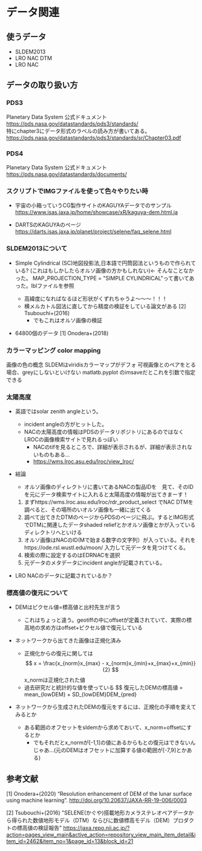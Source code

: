 <script type="text/javascript" async src="https://cdnjs.cloudflare.com/ajax/libs/mathjax/2.7.7/MathJax.js?config=TeX-MML-AM_CHTML">
</script>
<script type="text/x-mathjax-config">
 MathJax.Hub.Config({
 tex2jax: {
 inlineMath: [['$', '$'] ],
 displayMath: [ ['$$','$$'], ["\\[","\\]"] ]
 }
 });
</script>

# データ関連

## 使うデータ
- SLDEM2013
- LRO NAC DTM
- LRO NAC

## データの取り扱い方

### PDS3
Planetary Data System 公式ドキュメント  
<https://pds.nasa.gov/datastandards/pds3/standards/>  
特にchapter3にデータ形式のラベルの読み方が書いてある。
<https://pds.nasa.gov/datastandards/pds3/standards/sr/Chapter03.pdf>  

### PDS4
Planetary Data System 公式ドキュメント  
<https://pds.nasa.gov/datastandards/documents/>  

### スクリプトでIMGファイルを使って色々やりたい時  
- 宇宙の小箱っていうCG製作サイトのKAGUYAデータでのサンプル  
<https://www.isas.jaxa.jp/home/showcase/xR/kaguya-dem.html.ja>  

- DARTSのKAGUYAのページ  
<https://darts.isas.jaxa.jp/planet/project/selene/faq_selene.html>  

### SLDEM2013について

- Simple Cylindrical (SC)地図投影法,日本語で円筒図法というもので作られている? (これはもしかしたらオルソ画像の方かもしれない)← そんなことなかった。  MAP_PROJECTION_TYPE = "SIMPLE CYLINDRICAL"って書いてあった。lblファイルを参照
    - 高緯度になればなるほど形状がくずれちゃうよ〜〜〜！！！ 
    - 横メルカトル図法に直してから精度の検証をしている論文がある [2] Tsubouchi+(2016)  
        - でもこれはオルソ画像の検証

- 64800個のデータ [1] Onodera+(2018)

### カラーマッピング color mapping
画像の色の概念
SLDEMはviridisカラーマップがデフォ
可視画像とのペアをとる場合、greyにしないといけない
matlatb.pyplot のimsaveだとこれを引数で指定できる

### 太陽高度
- 英語ではsolar zenith angleという。
    - incident angleの方がヒットした。
    - NACの太陽高度の情報はPDSのデータリポジトリにあるのではなくLROCの画像検索サイトで見れるっぽい
        - NACのtifを見るところで、詳細が表示されるが、詳細が表示されないものもある...
        - https://wms.lroc.asu.edu/lroc/view_lroc/
- 結論
    - オルソ画像のディレクトリに書いてあるNACの製品IDを　見て、そのIDを元にデータ検索サイトに入れると太陽高度の情報が出てきまーす！
    1. まずhttps://wms.lroc.asu.edu/lroc/rdr_product_select でNAC DTMを調べると、その場所のいオルソ画像も一緒に出てくる
    2. 調べて出てきたDTMのページからPDSのページに飛ぶ。するとIMG形式でDTMに関連したデータshaded reliefとかオルソ画像とかが入っているディレクトリへといける
    3. オルソ画像はNACのID(Mで始まる数字の文字列）が入っている。それをhttps://ode.rsl.wustl.edu/moon/ 入力して元データを見つけてくる。
    4. 検索の際に設定するのはEDRNACを選択
    5. 元データのメタデータにincident angleが記載されている。

- LRO NACのデータに記載されているか？

### 標高値の復元について
- DEMはピクセル値=標高値と出村先生が言う
    - これはちょっと違う。geotiffの中にoffsetが定義されていて、実際の標高地の求め方はoffset+ピクセル値で復元している
- ネットワークから出てきた画像は正規化済み
    - 正規化からの復元に関しては
    $$ x = \frac{x_{norm}x_{max} - x_{norm}x_{min}+x_{max}+x_{min}}{2}
    $$
    x_normは正規化された値
    - 過去研究だと統計的な値を使っている
        $$  復元したDEMの標高値 = mean_{lowDEM} + SD_{lowDEM}DEM_{pred}

- ネットワークから生成されたDEMの復元をするには、正規化の手順を変えてみるとか
    - ある範囲のオフセットをsldemから求めておいて、x_norm+offsetにするとか
        - でもそれだとx_normが[-1,1]の値にあるからもとの復元はできないんじゃあ...(元のDEMはオフセットに加算する値の範囲が[-7,9]とかある)


## 参考文献
[1] Onodera+(2020) “Resolution enhancement of DEM of the lunar surface using machine learning”.
http://doi.org/10.20637/JAXA-RR-19-006/0003

[2] Tsubouchi+(2016) "SELENE(かぐや)搭載地形カメラステレオペアデータから得られた数値地形モデル（DTM）ならびに数値標高モデル（DEM）プロダクトの標高値の検証報告"
https://jaxa.repo.nii.ac.jp/?action=pages_view_main&active_action=repository_view_main_item_detail&item_id=2462&item_no=1&page_id=13&block_id=21

